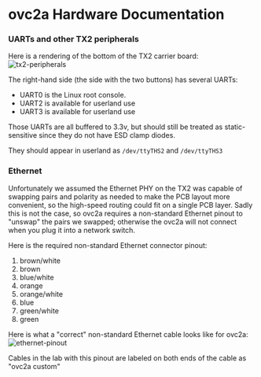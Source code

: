 # ovc2a Hardware Documentation

### UARTs and other TX2 peripherals

Here is a rendering of the bottom of the TX2 carrier board:
![tx2-peripherals](https://github.com/osrf/ovc/raw/master/doc/ovc2a/ovc2a_mobo_bottom.png "TX2 peripherals")

The right-hand side (the side with the two buttons) has several UARTs:
 * UART0 is the Linux root console.
 * UART2 is available for userland use
 * UART3 is available for userland use

Those UARTs are all buffered to 3.3v, but should still be treated as
static-sensitive since they do not have ESD clamp diodes.

They should appear in userland as `/dev/ttyTHS2` and `/dev/ttyTHS3`

### Ethernet

Unfortunately we assumed the Ethernet PHY on the TX2 was capable of swapping
pairs and polarity as needed to make the PCB layout more convenient, so the
high-speed routing could fit on a single PCB layer. Sadly this is not the
case, so ovc2a requires a non-standard Ethernet pinout to "unswap" the pairs
we swapped; otherwise the ovc2a will not connect when you plug it into a
network switch.

Here is the required non-standard Ethernet connector pinout:
 1. brown/white
 1. brown
 1. blue/white
 1. orange
 1. orange/white
 1. blue
 1. green/white
 1. green

Here is what a "correct" non-standard Ethernet cable looks like for ovc2a:
![ethernet-pinout](https://github.com/osrf/ovc/raw/master/doc/ovc2a/ovc2a_non_standard_ethernet_pinout.jpg "Non-standard Ethernet cable requirement")

Cables in the lab with this pinout are labeled on both ends of the cable as
"ovc2a custom"
